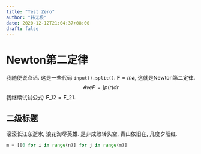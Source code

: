 ```yaml
---
title: "Test Zero"
author: "韩无极"
date: 2020-12-12T21:04:37+08:00
draft: false
---
```


# Newton第二定律
我随便说点话. 这是一些代码 `input().split()`. $\boldsymbol{F}=m\boldsymbol{a}$, 这就是Newton第二定律. $$AveP = \int p(r) dr$$
我继续试试公式: $\boldsymbol{F}\_{12}=\boldsymbol{F}\_{21}$.

## 二级标题
滚滚长江东逝水, 浪花淘尽英雄. 是非成败转头空, 青山依旧在, 几度夕阳红.
```py
m = [[0 for i in range(n)] for j in range(m)]
```
